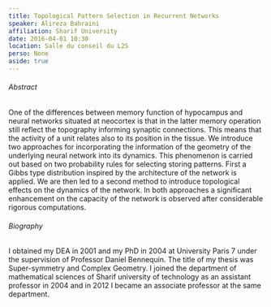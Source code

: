 ```yaml
---
title: Topological Pattern Selection in Recurrent Networks
speaker: Alireza Bahraini
affiliation: Sharif University
date: 2016-04-01 10:30
location: Salle du conseil du L2S
perso: None
aside: true
---
```


###### Abstract
One of the differences between memory function of hypocampus and
neural networks situated at neocortex is that in the latter memory
operation still reflect the topography informing synaptic connections.
This means that the activity of a unit relates also to its position in
the tissue. We introduce two approaches for incorporating the
information of the geometry of the underlying neural network into its
dynamics. This phenomenon is carried out based on two probability
rules for selecting storing patterns. First a Gibbs type distribution
inspired by the architecture of the network is applied. We are then
led to a second method to introduce topological effects on the
dynamics of the network. In both approaches a significant enhancement
on the capacity of the network is observed after considerable rigorous
computations.

###### Biography
I obtained my DEA in 2001 and my PhD in 2004 at University Paris 7
under the supervision of Professor Daniel Bennequin. The title of my
thesis was Super-symmetry and Complex Geometry. I joined the
department of mathematical sciences of Sharif university of technology
as an assistant professor in 2004 and in 2012 I became an associate
professor at the same department.